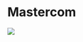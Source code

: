 # Mastercom

![](https://github.com/nicelion/piren/blob/master/sirens/Code%203/Mastercom/screenshot.JPG?raw=true)

